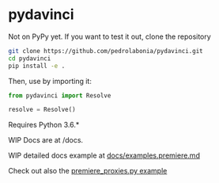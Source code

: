 # pydavinci

Not on PyPy yet. If you want to test it out, clone the repository
```bash
git clone https://github.com/pedrolabonia/pydavinci.git
cd pydavinci
pip install -e .
```

Then, use by importing it:

```python
from pydavinci import Resolve

resolve = Resolve()
```

Requires Python 3.6.*

WIP Docs are at /docs. 

WIP detailed docs example at [docs/examples.premiere.md](https://github.com/pedrolabonia/pydavinci/blob/c99d1e95f4876f1bc96106c2a84c46ece7032610/docs/examples/premiereproxies.md)

Check out also the [premiere_proxies.py example](https://github.com/pedrolabonia/pydavinci/blob/c99d1e95f4876f1bc96106c2a84c46ece7032610/examples/premiere_proxies.py)
